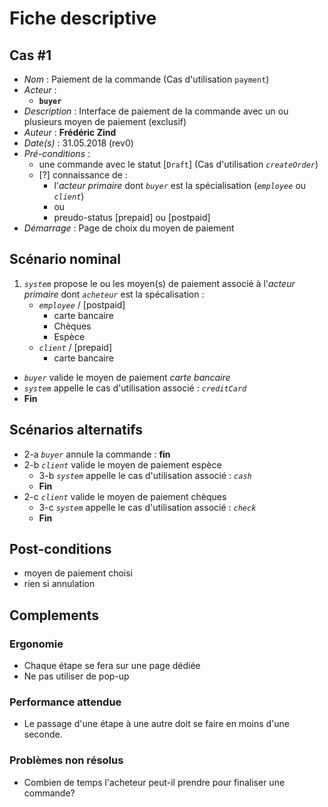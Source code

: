 # Fiche descriptive

## Cas \#1

* _Nom_ : Paiement de la commande (Cas d'utilisation `payment`)
* _Acteur_ :
    - **`buyer`**
* _Description_ : Interface de paiement de la commande avec un ou plusieurs moyen de paiement (exclusif)
* _Auteur_ : **Frédéric Zind**
* _Date(s)_ : 31.05.2018 (rev0)
* _Pré-conditions_ :
    - une commande avec le statut [`Draft`] (Cas d'utilisation _`createOrder`_)
    - [?] connaissance de :
        - l'_acteur primaire_ dont _`buyer`_ est la spécialisation (_`employee`_ ou _`client`_)
        - ou
        - preudo-status [prepaid] ou  [postpaid]
* _Démarrage_ : Page de choix du moyen de paiement

## Scénario nominal
1. _`system`_ propose le ou les moyen(s) de paiement associé à l'_acteur primaire_ dont _`acheteur`_ est la spécalisation :
    * _`employee`_ / [postpaid]
        * carte bancaire
        * Chèques
        * Espèce
    * _`client`_ / [prepaid]
        * carte bancaire
* _`buyer`_ valide le moyen de paiement _carte bancaire_
* _`system`_ appelle le cas d'utilisation associé : _`creditCard`_
* **Fin**

## Scénarios alternatifs
* 2-a _`buyer`_ annule la commande : **fin**
* 2-b _`client`_ valide le moyen de paiement espèce
    * 3-b _`system`_ appelle le cas d'utilisation associé : _`cash`_
    * **Fin**
* 2-c _`client`_ valide le moyen de paiement chèques
    * 3-c _`system`_ appelle le cas d'utilisation associé : _`check`_
    * **Fin**

## Post-conditions
* moyen de paiement choisi
* rien si annulation

## Complements

### Ergonomie
* Chaque étape se fera sur une page dédiée
* Ne pas utiliser de pop-up

### Performance attendue
* Le passage d'une étape à une autre doit se faire en moins d'une seconde.

### Problèmes non résolus
* Combien de temps l'acheteur peut-il prendre pour finaliser une commande?
